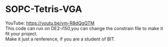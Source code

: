 # SOPC-Tetris-VGA
YouTube: https://youtu.be/vm-R8dQgQTM   
This code can run on DE2-i150,you can change the constrain file to make it fit your project.  
Make it just a renference, if you are a student of BIT.
